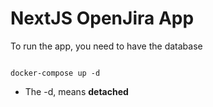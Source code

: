 # NextJS OpenJira App
To run the app, you need to have the database


```

docker-compose up -d
```

* The -d, means __detached__